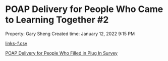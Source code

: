 # POAP Delivery for People Who Came to Learning Together #2

Property: Gary Sheng
Created time: January 12, 2022 9:15 PM

[links-_1_.csv](POAP%20Delivery%20for%20People%20Who%20Came%20to%20Learning%20Toge%201f96384c6edc498d8ea9d1f857803f7d/links-_1_.csv)

[POAP Delivery for People Who Filled in Plug In Survey](POAP%20Delivery%20for%20People%20Who%20Came%20to%20Learning%20Toge%201f96384c6edc498d8ea9d1f857803f7d/POAP%20Delivery%20for%20People%20Who%20Filled%20in%20Plug%20In%20Sur%20c09f523c45eb434fa6e5f091ad481745.csv)